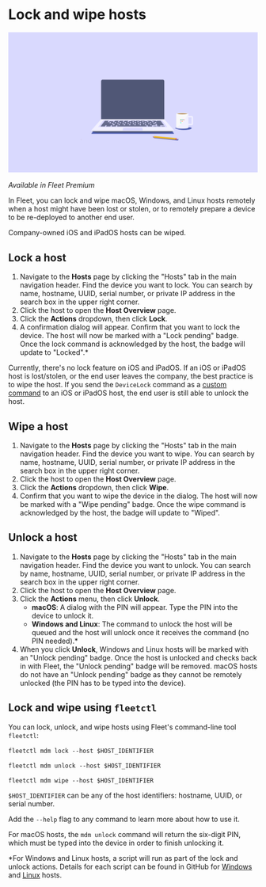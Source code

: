# Lock and wipe hosts

![Lock and wipe hosts](../website/assets/images/articles/sysadmin-diaries-1600x900@2x.png)

_Available in Fleet Premium_

In Fleet, you can lock and wipe macOS, Windows, and Linux hosts remotely when a host might have been lost or stolen, or to remotely prepare a device to be re-deployed to another end user.

Company-owned iOS and iPadOS hosts can be wiped.

## Lock a host

1. Navigate to the **Hosts** page by clicking the "Hosts" tab in the main navigation header. Find the device you want to lock. You can search by name, hostname, UUID, serial number, or private IP address in the search box in the upper right corner.
2. Click the host to open the **Host Overview** page.
3. Click the **Actions** dropdown, then click  **Lock**.
4. A confirmation dialog will appear. Confirm that you want to lock the device. The host will now be marked with a "Lock pending" badge. Once the lock command is acknowledged by the host, the badge will update to "Locked".*

Currently, there's no lock feature on iOS and iPadOS. If an iOS or iPadOS host is lost/stolen, or the end user leaves the company, the best practice is to wipe the host. If you send the `DeviceLock` command as a [custom command](https://fleetdm.com/guides/mdm-commands#custom-commands) to an iOS or iPadOS host, the end user is still able to unlock the host.

## Wipe a host

1. Navigate to the **Hosts** page by clicking the "Hosts" tab in the main navigation header. Find the device you want to wipe. You can search by name, hostname, UUID, serial number, or private IP address in the search box in the upper right corner.
2. Click the host to open the **Host Overview** page.
3. Click the **Actions** dropdown, then click  **Wipe**.
4. Confirm that you want to wipe the device in the dialog. The host will now be marked with a "Wipe pending" badge. Once the wipe command is acknowledged by the host, the badge will update to "Wiped".

## Unlock a host

1. Navigate to the **Hosts** page by clicking the "Hosts" tab in the main navigation header. Find the device you want to unlock. You can search by name, hostname, UUID, serial number, or private IP address in the search box in the upper right corner.
2. Click the host to open the **Host Overview** page.
3. Click the **Actions** menu, then click **Unlock**.
    - **macOS**: A dialog with the PIN will appear. Type the PIN into the device to unlock it.
    - **Windows and Linux**: The command to unlock the host will be queued and the host will unlock once it receives the command (no PIN needed).*
4. When you click **Unlock**, Windows and Linux hosts will be marked with an "Unlock pending" badge. Once the host is unlocked and checks back in with Fleet, the "Unlock pending" badge will be removed. macOS hosts do not have an "Unlock pending" badge as they cannot be remotely unlocked (the PIN has to be typed into the device).


## Lock and wipe using `fleetctl`

You can lock, unlock, and wipe hosts using Fleet's command-line tool `fleetctl`:

```shell
fleetctl mdm lock --host $HOST_IDENTIFIER
```

```shell
fleetctl mdm unlock --host $HOST_IDENTIFIER
```

```shell
fleetctl mdm wipe --host $HOST_IDENTIFIER
```

`$HOST_IDENTIFIER` can be any of the host identifiers: hostname, UUID, or serial number.

Add the `--help` flag to any command to learn more about how to use it.

For macOS hosts, the `mdm unlock` command will return the six-digit PIN, which must be typed into the device in order to finish unlocking it. 

*For Windows and Linux hosts, a script will run as part of the lock and unlock actions. Details for each script can be found in GitHub for [Windows](https://github.com/fleetdm/fleet/tree/main/scripts/mdm/windows) and [Linux](https://github.com/fleetdm/fleet/tree/main/scripts/mdm/linux) hosts.

<meta name="articleTitle" value="Lock and wipe hosts">
<meta name="authorFullName" value="JD Strong">
<meta name="authorGitHubUsername" value="spokanemac">
<meta name="category" value="guides">
<meta name="publishedOn" value="2024-07-09">
<meta name="articleImageUrl" value="../website/assets/images/articles/sysadmin-diaries-1600x900@2x.png">
